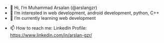 - 👋 Hi, I’m Muhammad Arsalan (@arslangzr)
- 👀 I’m interested in web development, android development, python, C++
- 🌱 I’m currently learning web development
<!-- - 💞️ I’m looking to collaborate on Frappe Framework of Python -->
- 📫 How to reach me:
LinkedIn Profile:
https://www.linkedin.com/in/arslan-gzr/

<!---
arslangzr/arslangzr is a ✨ special ✨ repository because its `README.md` (this file) appears on your GitHub profile.
You can click the Preview link to take a look at your changes.
--->
